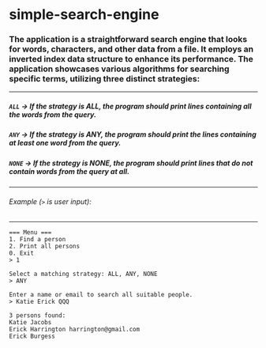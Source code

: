 # simple-search-engine
### The application is a straightforward search engine that looks for words, characters, and other data from a file. It employs an inverted index data structure to enhance its performance. The application showcases various algorithms for searching specific terms, utilizing three distinct strategies:
---
##### `ALL` -> If the strategy is ALL, the program should print lines containing all the words from the query.
##### `ANY` -> If the strategy is ANY, the program should print the lines containing at least one word from the query.
##### `NONE` -> If the strategy is NONE, the program should print lines that do not contain words from the query at all.
---
###### Example (`>` is user input):
---
```
=== Menu ===
1. Find a person
2. Print all persons
0. Exit
> 1

Select a matching strategy: ALL, ANY, NONE
> ANY

Enter a name or email to search all suitable people.
> Katie Erick QQQ

3 persons found:
Katie Jacobs
Erick Harrington harrington@gmail.com
Erick Burgess
```
